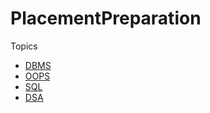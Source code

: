 # PlacementPreparation

Topics

* [DBMS](https://github.com/Hg03/PlacementPrep/blob/main/DBMS.md)
* [OOPS](https://github.com/Hg03/PlacementPrep/blob/main/OOPS.md)
* [SQL](https://github.com/Hg03/PlacementPrep/blob/main/SQL.md)
* [DSA](https://github.com/Hg03/PlacementPrep/blob/main/DSA.md)
